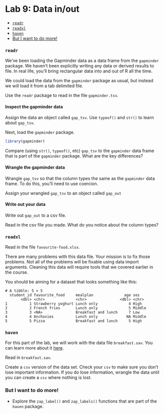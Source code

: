 # Lab 9: Data in/out


- [`readr`](#readr)
- [`readxl`](#readxl)
- [`haven`](#haven)
- [But I want to do more!](#but-i-want-to-do-more)

### `readr`

We’ve been loading the Gapminder data as a data frame from the
`gapminder` package. We haven’t been explicitly writing any data or
derived results to file. In real life, you’ll bring rectangular data
into and out of R all the time.

We could load the data from the `gapminder` package as usual, but
instead we will load it from a tab delimited file.

Use the `readr` package to read in the file `gapminder.tsv`.

#### Inspect the gapminder data

Assign the data an object called `gap_tsv`. Use `typeof()` and `str()`
to learn about `gap_tsv`.

Next, load the `gapminder` package.

``` r
library(gapminder)
```

Compare (using `str()`, `typeof()`, etc) `gap_tsv` to the `gapminder`
data frame that is part of the `gapminder` package. What are the key
differences?

#### Wrangle the gapminder data

Wrangle `gap_tsv` so that the column types the same as the `gapminder`
data frame. To do this, you’ll need to use coercion.

Assign your wrangled `gap_tsv` to an object called `gap_out`

#### Write out your data

Write out `gap_out` to a csv file.

Read in the csv file you made. What do you notice about the column
types?

### `readxl`

Read in the file `favourite-food.xlsx`.

There are many problems with this data file. Your mission is to fix
those problems. Not all of the problems will be fixable using data
import arguments. Cleaning this data will require tools that we covered
earlier in the course.

You should be aiming for a dataset that looks something like this:

    # A tibble: 5 × 5
      student_id favourite_food     mealplan              age ses   
           <dbl> <chr>              <chr>               <dbl> <chr> 
    1          1 Strawberry yoghurt Lunch only              4 High  
    2          2 French fries       Lunch only              5 Middle
    3          3 <NA>               Breakfast and lunch     7 Low   
    4          4 Anchovies          Lunch only             NA Middle
    5          5 Pizza              Breakfast and lunch     5 High  

### `haven`

For this part of the lab, we will work with the data file
`breakfast.sav`. You can learn more about it
[here](https://www.ibm.com/support/knowledgecenter/SSLVMB_sub/statistics_mainhelp_ddita/spss/tutorials/data_files.html).

Read in `breakfast.sav`.

Create a `csv` version of the data set. Check your `csv` to make sure
you don’t lose important information. If you do lose information,
wrangle the data until you can create a `csv` where nothing is lost.

### But I want to do more!

- Explore the `zap_label()` and `zap_labels()` functions that are part
  of the `haven` package.

